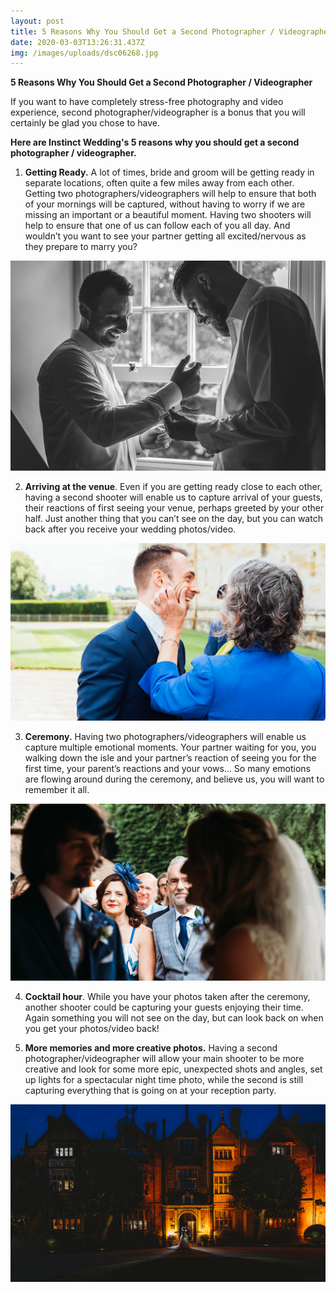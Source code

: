 ```yaml
---
layout: post
title: 5 Reasons Why You Should Get a Second Photographer / Videographer
date: 2020-03-03T13:26:31.437Z
img: /images/uploads/dsc06268.jpg
---
```

**5 Reasons Why You Should Get a Second Photographer / Videographer**

If you want to have completely stress-free photography and video experience, second photographer/videographer is a bonus that you will certainly be glad you chose to have. 

**Here are Instinct Wedding's 5 reasons why you should get a second photographer / videographer.**

1. **Getting Ready.** A lot of times, bride and groom will be getting ready in separate locations, often quite a few miles away from each other. Getting two photographers/videographers will help to ensure that both of your mornings will be captured, without having to worry if we are missing an important or a beautiful moment. Having two shooters will help to ensure that one of us can follow each of you all day. And wouldn’t you want to see your partner getting all excited/nervous as they prepare to marry you? 

![Groom getting ready with his best man ](/images/uploads/charlotte-and-james-at-george-in-rye-181.jpg "groom getting ready with his best man on the wedding day morning ")

2. **Arriving at the venue**. Even if you are getting ready close to each other, having a second shooter will enable us to capture arrival of your guests, their reactions of first seeing your venue, perhaps greeted by your other half. Just another thing that you can’t see on the day, but you can watch back after you receive your wedding photos/video. 

![Groom greeting his aunt at the wedding morning ](/images/uploads/matt-and-jen-wedding-penshurst-place-0026_websize.jpg "wedding day morning")

3. **Ceremony.** Having two photographers/videographers will enable us capture multiple emotional moments. Your partner waiting for you, you walking down the isle and your partner’s reaction of seeing you for the first time, your parent’s reactions and your vows… So many emotions are flowing around during the ceremony, and believe us, you will want to remember it all. 

![Brides parents at the wedding ceremony](/images/uploads/matt-and-jess-to-edit-_-instinct-wedding-0515_websize.jpg "brides parents at the wedding ceremony at winters barn in Canterbury")

4. **Cocktail hour**. While you have your photos taken after the ceremony, another shooter could be capturing your guests enjoying their time. Again something you will not see on the day, but can look back on when you get your photos/video back!


5. **More memories and more creative photos.** Having a second photographer/videographer will allow your main shooter to be more creative and look for some more epic, unexpected shots and angles, set up lights for a spectacular night time photo, while the second is still capturing everything that is going on at your reception party.

![bride and groom posing outside their wedding venue at great fosters at night time.   ](/images/uploads/dsc06268.jpg "Great fosters wedding photography")
